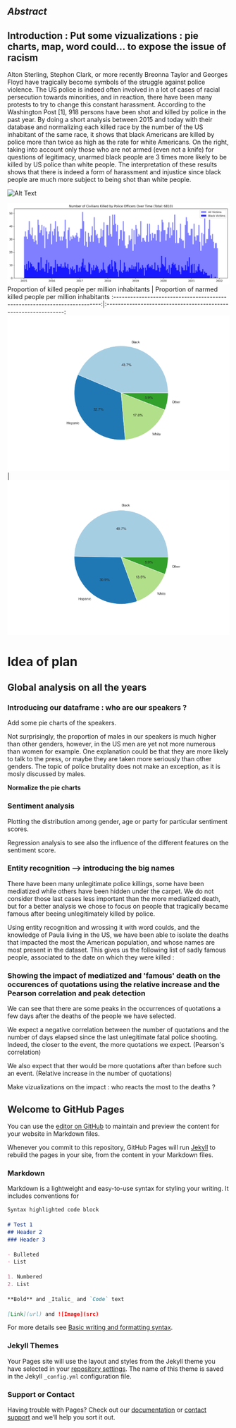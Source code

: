 ## _Abstract_

## Introduction : Put some vizualizations : pie charts, map, word could... to expose the issue of racism

Alton Sterling, Stephon Clark, or more recently Breonna Taylor and Georges Floyd have tragically become symbols of the struggle against police violence. The US police is indeed often involved in a lot of cases of racial persecution towards minorities, and in reaction, there have been many protests to try to change this constant harassment. According to the Washington Post [1], 918 persons have been shot and killed by police in the past year. By doing a short analysis between 2015 and today with their database and normalizing each killed race by the number of the US inhabitant of the same race, it shows that black Americans are killed by police more than twice as high as the rate for white Americans.
On the right, taking into account only those who are not armed (even not a knife) for questions of legitimacy,  unarmed black people are 3 times more likely to be killed by US police than white people.
The interpretation of these results shows that there is indeed a form of harassment and injustice since black people are much more subject to being shot than white people. 

![Alt Text](unarmed_killings_fast.gif)


![This is an image](killings_over_time.png)
Proportion of killed people per million inhabitants                                                |  Proportion of narmed killed people per million inhabitants
:-------------------------------------------------------------------------:|:---------------------------------------------------------------:
![This is an image](./photo/armedandunarmed.png)  |  ![This is an image](./photo/unarmed.png)

# Idea of plan

## Global analysis on all the years

### Introducing our dataframe : who are our speakers ?

Add some pie charts of the speakers.

Not surprisingly, the proportion of males in our speakers is much higher than other genders, however, in the US men are yet not more numerous than women for example. One explanation could be that they are more likely to talk to the press, or maybe they are taken more seriously than other genders. The topic of police brutality does not make an exception, as it is mosly discussed by males. 


**Normalize the pie charts**

### Sentiment analysis

Plotting the distribution among gender, age or party for particular sentiment scores.

Regression analysis to see also the influence of the different features on the sentiment score. 

### Entity recognition --> introducing the big names

There have been many unlegitimate police killings, some have been mediatized while others have been hidden under the carpet. We do not consider those last cases less important than the more mediatized death, but for a better analysis we chose to focus on people that tragically became famous after beeing unlegitimately killed by police. 

Using entity recognition and wrossing it with word coulds, and the knowledge of Paula living in the US, we have been able to isolate the deaths that impacted the most the American population, and whose names are most present in the dataset. This gives us the following list of sadly famous people, associated to the date on which they were killed : 

### Showing the impact of mediatized and 'famous' death on the occurences of quotations using the relative increase and the Pearson correlation and peak detection

We can see that there are some peaks in the occurrences of quotations a few days after the deaths of the people we have selected.

We expect a negative correlation between the number of quotations and the number of days elapsed since the last unlegitimate fatal police shooting. Indeed, the closer to the event, the more quotations we expect. (Pearson's correlation)

We also expect that ther would be more quotations after than before such an event. (Relative increase in the number of quotations)

Make vizualizations on the impact : who reacts the most to the deaths ?


## Welcome to GitHub Pages

You can use the [editor on GitHub](https://github.com/ClaraLeDraoulec/BLM-Data-Story/edit/gh-pages/index.md) to maintain and preview the content for your website in Markdown files.

Whenever you commit to this repository, GitHub Pages will run [Jekyll](https://jekyllrb.com/) to rebuild the pages in your site, from the content in your Markdown files.

### Markdown

Markdown is a lightweight and easy-to-use syntax for styling your writing. It includes conventions for

```markdown
Syntax highlighted code block

# Test 1
## Header 2
### Header 3

- Bulleted
- List

1. Numbered
2. List

**Bold** and _Italic_ and `Code` text

[Link](url) and ![Image](src)
```

For more details see [Basic writing and formatting syntax](https://docs.github.com/en/github/writing-on-github/getting-started-with-writing-and-formatting-on-github/basic-writing-and-formatting-syntax).

### Jekyll Themes

Your Pages site will use the layout and styles from the Jekyll theme you have selected in your [repository settings](https://github.com/ClaraLeDraoulec/BLM-Data-Story/settings/pages). The name of this theme is saved in the Jekyll `_config.yml` configuration file.

### Support or Contact

Having trouble with Pages? Check out our [documentation](https://docs.github.com/categories/github-pages-basics/) or [contact support](https://support.github.com/contact) and we’ll help you sort it out.
